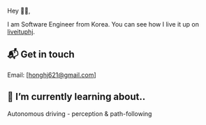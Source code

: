<!--
**HongHeeJung/HongHeeJung** is a ✨ _special_ ✨ repository because its `README.md` (this file) appears on your GitHub profile. -->

Hey 👋🏻,

I am Software Engineer from Korea.
You can see how I live it up on [liveituphj][1].

## 📬 Get in touch

Email: [honghj621@gmail.com]

## 🌱 I’m currently learning about..

Autonomous driving - perception & path-following

<!--## 📕 Latest Blog Posts -->


<!-- ## &#x1f4c8; My GitHub Stats -->

[1]: https://liveituphj.tistory.com/
